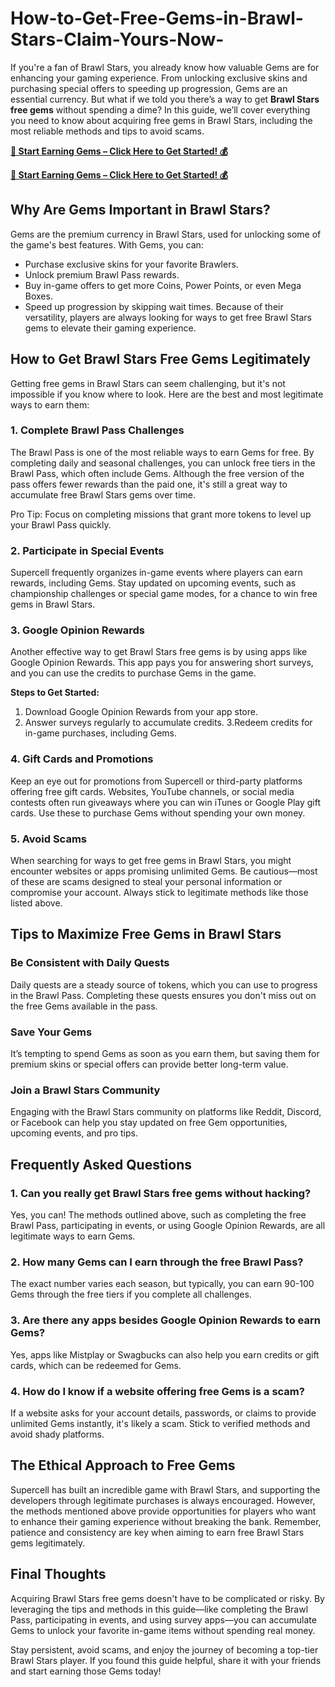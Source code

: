 # How-to-Get-Free-Gems-in-Brawl-Stars-Claim-Yours-Now-
If you're a fan of Brawl Stars, you already know how valuable Gems are for enhancing your gaming experience. From unlocking exclusive skins and purchasing special offers to speeding up progression, Gems are an essential currency. But what if we told you there’s a way to get **Brawl Stars free gems** without spending a dime? In this guide, we’ll cover everything you need to know about acquiring free gems in Brawl Stars, including the most reliable methods and tips to avoid scams.

**[🔑 Start Earning Gems – Click Here to Get Started! 💰](https://givxo.com/brawl-stars/)**

**[🔑 Start Earning Gems – Click Here to Get Started! 💰](https://givxo.com/brawl-stars/)**

## Why Are Gems Important in Brawl Stars?
Gems are the premium currency in Brawl Stars, used for unlocking some of the game's best features. With Gems, you can:

- Purchase exclusive skins for your favorite Brawlers.
- Unlock premium Brawl Pass rewards.
- Buy in-game offers to get more Coins, Power Points, or even Mega Boxes.
- Speed up progression by skipping wait times.
Because of their versatility, players are always looking for ways to get free Brawl Stars gems to elevate their gaming experience.

## How to Get Brawl Stars Free Gems Legitimately
Getting free gems in Brawl Stars can seem challenging, but it's not impossible if you know where to look. Here are the best and most legitimate ways to earn them:

### 1. Complete Brawl Pass Challenges
The Brawl Pass is one of the most reliable ways to earn Gems for free. By completing daily and seasonal challenges, you can unlock free tiers in the Brawl Pass, which often include Gems. Although the free version of the pass offers fewer rewards than the paid one, it's still a great way to accumulate free Brawl Stars gems over time.

Pro Tip: Focus on completing missions that grant more tokens to level up your Brawl Pass quickly.

### 2. Participate in Special Events
Supercell frequently organizes in-game events where players can earn rewards, including Gems. Stay updated on upcoming events, such as championship challenges or special game modes, for a chance to win free gems in Brawl Stars.

### 3. Google Opinion Rewards
Another effective way to get Brawl Stars free gems is by using apps like Google Opinion Rewards. This app pays you for answering short surveys, and you can use the credits to purchase Gems in the game.

**Steps to Get Started:**

1. Download Google Opinion Rewards from your app store.
2. Answer surveys regularly to accumulate credits.
3.Redeem credits for in-game purchases, including Gems.

### 4. Gift Cards and Promotions
Keep an eye out for promotions from Supercell or third-party platforms offering free gift cards. Websites, YouTube channels, or social media contests often run giveaways where you can win iTunes or Google Play gift cards. Use these to purchase Gems without spending your own money.

### 5. Avoid Scams
When searching for ways to get free gems in Brawl Stars, you might encounter websites or apps promising unlimited Gems. Be cautious—most of these are scams designed to steal your personal information or compromise your account. Always stick to legitimate methods like those listed above.

## Tips to Maximize Free Gems in Brawl Stars
### Be Consistent with Daily Quests
Daily quests are a steady source of tokens, which you can use to progress in the Brawl Pass. Completing these quests ensures you don't miss out on the free Gems available in the pass.

### Save Your Gems
It’s tempting to spend Gems as soon as you earn them, but saving them for premium skins or special offers can provide better long-term value.

### Join a Brawl Stars Community
Engaging with the Brawl Stars community on platforms like Reddit, Discord, or Facebook can help you stay updated on free Gem opportunities, upcoming events, and pro tips.

## Frequently Asked Questions
### 1. Can you really get Brawl Stars free gems without hacking?
Yes, you can! The methods outlined above, such as completing the free Brawl Pass, participating in events, or using Google Opinion Rewards, are all legitimate ways to earn Gems.

### 2. How many Gems can I earn through the free Brawl Pass?
The exact number varies each season, but typically, you can earn 90-100 Gems through the free tiers if you complete all challenges.

### 3. Are there any apps besides Google Opinion Rewards to earn Gems?
Yes, apps like Mistplay or Swagbucks can also help you earn credits or gift cards, which can be redeemed for Gems.

### 4. How do I know if a website offering free Gems is a scam?
If a website asks for your account details, passwords, or claims to provide unlimited Gems instantly, it's likely a scam. Stick to verified methods and avoid shady platforms.

## The Ethical Approach to Free Gems
Supercell has built an incredible game with Brawl Stars, and supporting the developers through legitimate purchases is always encouraged. However, the methods mentioned above provide opportunities for players who want to enhance their gaming experience without breaking the bank. Remember, patience and consistency are key when aiming to earn free Brawl Stars gems legitimately.

## Final Thoughts
Acquiring Brawl Stars free gems doesn't have to be complicated or risky. By leveraging the tips and methods in this guide—like completing the Brawl Pass, participating in events, and using survey apps—you can accumulate Gems to unlock your favorite in-game items without spending real money.

Stay persistent, avoid scams, and enjoy the journey of becoming a top-tier Brawl Stars player. If you found this guide helpful, share it with your friends and start earning those Gems today!
